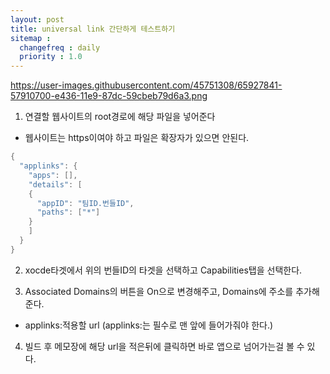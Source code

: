 ```yaml
---
layout: post
title: universal link 간단하게 테스트하기
sitemap :
  changefreq : daily
  priority : 1.0
---
```


https://user-images.githubusercontent.com/45751308/65927841-57910700-e436-11e9-87dc-59cbeb79d6a3.png

1. 연결할 웹사이트의 root경로에 해당 파일을 넣어준다
- 웹사이트는 https이여야 하고 파일은 확장자가 있으면 안된다.

```c
{
  "applinks": {
    "apps": [],
    "details": [
    {
      "appID": "팀ID.번들ID",
      "paths": ["*"]
    }
    ]
  }
}
```

2. xocde타겟에서 위의 번들ID의 타겟을 선택하고 Capabilities탭을 선택한다.

3. Associated Domains의 버튼을 On으로 변경해주고, Domains에 주소를 추가해준다.
- applinks:적용할 url (applinks:는 필수로 맨 앞에 들어가줘야 한다.)

4. 빌드 후 메모장에 해당 url을 적은뒤에 클릭하면 바로 앱으로 넘어가는걸 볼 수 있다.
